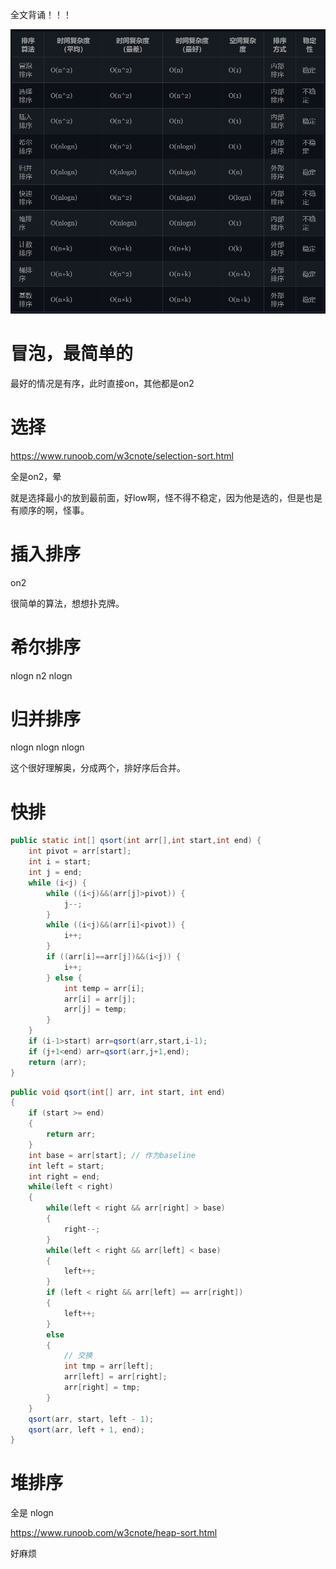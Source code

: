 全文背诵！！！

![](./%E5%8D%81%E5%A4%A7%E6%8E%92%E5%BA%8F.png)

#  冒泡，最简单的

最好的情况是有序，此时直接on，其他都是on2

# 选择

https://www.runoob.com/w3cnote/selection-sort.html

全是on2，晕

就是选择最小的放到最前面，好low啊，怪不得不稳定，因为他是选的，但是也是有顺序的啊，怪事。

# 插入排序

on2

很简单的算法，想想扑克牌。

# 希尔排序

nlogn n2 nlogn

# 归并排序

nlogn nlogn nlogn

这个很好理解奥，分成两个，排好序后合并。

# 快排

```java
public static int[] qsort(int arr[],int start,int end) {        
    int pivot = arr[start];        
    int i = start;        
    int j = end;        
    while (i<j) {            
        while ((i<j)&&(arr[j]>pivot)) {                
            j--;            
        }            
        while ((i<j)&&(arr[i]<pivot)) {                
            i++;            
        }            
        if ((arr[i]==arr[j])&&(i<j)) {                
            i++;            
        } else {                
            int temp = arr[i];                
            arr[i] = arr[j];                
            arr[j] = temp;            
        }        
    }        
    if (i-1>start) arr=qsort(arr,start,i-1);        
    if (j+1<end) arr=qsort(arr,j+1,end);        
    return (arr);    
}   
```

```java
public void qsort(int[] arr, int start, int end)
{
    if (start >= end)
    {
        return arr;
    }
    int base = arr[start]; // 作为baseline
    int left = start;
    int right = end;
    while(left < right)
    {
        while(left < right && arr[right] > base)
        {
            right--;
        }
        while(left < right && arr[left] < base)
        {
            left++;
        }
        if (left < right && arr[left] == arr[right])
        {
            left++;
        }
        else
        {
            // 交换
            int tmp = arr[left];
            arr[left] = arr[right];
            arr[right] = tmp;
        }
    }
    qsort(arr, start, left - 1);
    qsort(arr, left + 1, end);
}
```

# 堆排序

全是 nlogn

https://www.runoob.com/w3cnote/heap-sort.html

好麻烦